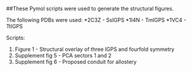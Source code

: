 ##These Pymol scripts were used to generate the structural figures. 

The following PDBs were used: 
*2C3Z - SsIGPS
*1I4N - TmIGPS
*1VC4 - TtIGPS 

Scripts: 
1. Figure 1 - Structural overlay of three IGPS and fourfold symmetry
2. Supplement fig 5 - PCA sectors 1 and 2
3. Supplement fig 6 - Proposed conduit for allostery 



